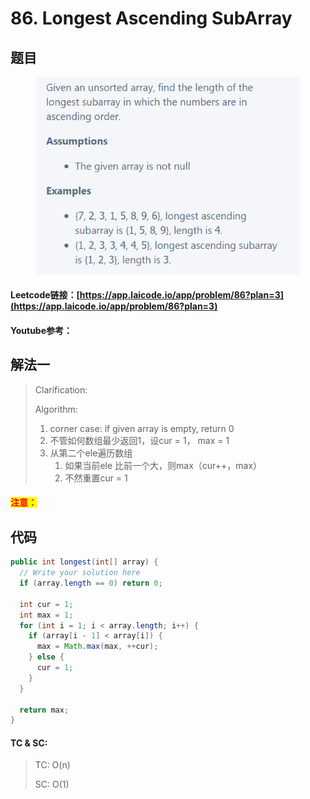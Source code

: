# 86. Longest Ascending SubArray

## 题目

<figure><img src="../../.gitbook/assets/image (1).png" alt=""><figcaption></figcaption></figure>

#### Leetcode链接：[https://app.laicode.io/app/problem/86?plan=3](https://app.laicode.io/app/problem/86?plan=3)

#### Youtube参考：

## 解法一

> Clarification:&#x20;
>
> Algorithm:&#x20;
>
> 1. corner case: if given array is empty, return 0
> 2. 不管如何数组最少返回1，设cur = 1， max = 1
> 3. 从第二个ele遍历数组
>    1. 如果当前ele 比前一个大，则max（cur++，max）
>    2. 不然重置cur = 1

#### <mark style="color:red;">注意：</mark>

## 代码

```java
public int longest(int[] array) {
  // Write your solution here
  if (array.length == 0) return 0;

  int cur = 1;
  int max = 1;
  for (int i = 1; i < array.length; i++) {
    if (array[i - 1] < array[i]) {
      max = Math.max(max, ++cur);
    } else {
      cur = 1;
    }
  }

  return max;
}
```

#### TC & SC:&#x20;

> TC: O(n)
>
> SC: O(1)
